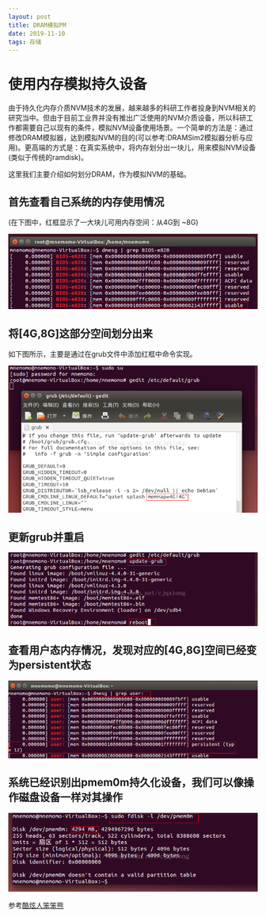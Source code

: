 ```yaml
---
layout: post
title: DRAM模拟PM
date: 2019-11-10
tags: 存储
---
```


# 使用内存模拟持久设备
由于持久化内存介质NVM技术的发展，越来越多的科研工作者投身到NVM相关的研究当中。但由于目前工业界并没有推出广泛使用的NVM介质设备，所以科研工作都需要自己以现有的条件，模拟NVM设备使用场景。一个简单的方法是：通过修改DRAM模拟器，达到模拟NVM的目的(可以参考:DRAMSim2模拟器分析与应用)。更高端的方式是：在真实系统中，将内存划分出一块儿，用来模拟NVM设备(类似于传统的ramdisk)。

这里我们主要介绍如何划分DRAM，作为模拟NVM的基础。

## 首先查看自己系统的内存使用情况
(在下图中，红框显示了一大块儿可用内存空间：从4G到 ~8G)

![](/images/DRAM模拟PM/1.png)

## 将[4G,8G]这部分空间划分出来
如下图所示，主要是通过在grub文件中添加红框中命令实现。

![](/images/DRAM模拟PM/2.png)

## 更新grub并重启

![](/images/DRAM模拟PM/3.png)

## 查看用户态内存情况，发现对应的[4G,8G]空间已经变为persistent状态

![](/images/DRAM模拟PM/4.png)

## 系统已经识别出pmem0m持久化设备，我们可以像操作磁盘设备一样对其操作

![](/images/DRAM模拟PM/5.png)

参考[酷炫人笨笨熊](https://blog.csdn.net/cjqxiong/article/details/79460514)